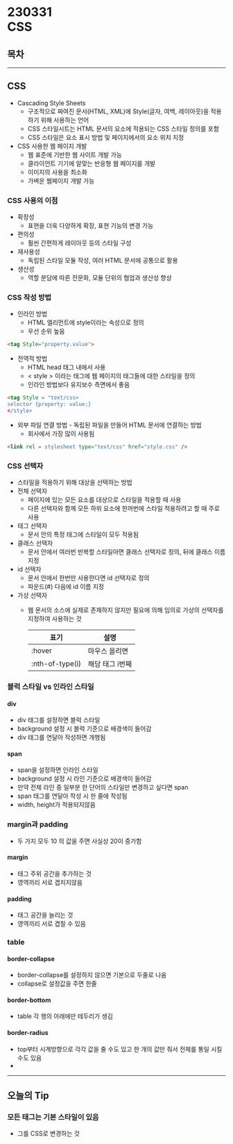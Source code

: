 # 230331 <br> CSS
## 목차

---
## CSS
- Cascading Style Sheets
  - 구조적으로 짜여진 문서(HTML, XML)에 Style(글자, 여백, 레이아웃)을 적용하기 위해 사용하는 언어
  - CSS 스타일시트는 HTML 문서의 요소에 적용되는 CSS 스타일 정의를 포함
  - CSS 스타일은 요소 표시 방법 및 페이지에서의 요소 위치 지정
- CSS 사용한 웹 페이지 개발
  - 웹 표준에 기반한 웹 사이트 개발 가능
  - 클라이언트 기기에 알맞는 반응형 웹 페이지를 개발
  - 이미지의 사용을 최소화
  - 가벼운 웹페이지 개발 가능
### CSS 사용의 이점
- 확장성
  - 표현을 더욱 다양하게 확장, 표현 기능의 변경 가능
- 편의성
  - 훨씬 간편하게 레이아웃 등의 스타일 구성
- 재사용성
  - 독립된 스타일 모듈 작성, 여러 HTML 문서에 공통으로 활용
- 생산성
  - 역할 분담에 따른 전문화, 모듈 단위의 협업과 생산성 향상

### CSS 작성 방법
- 인라인 방법
  - HTML 엘리먼트에 style이라는 속성으로 정의
  - 우선 순위 높음
```html
<tag Style="property.value">
```
- 전역적 방법
  - HTML head 태그 내에서 사용
  - < style > 이라는 태그에 웹 페이지의 태그들에 대한 스타일을 정의
  - 인라인 방법보다 유지보수 측면에서 좋음
```html
<tag Style = "text/css>
selector {property: value;}
</style>
```
- 외부 파일 연결 방법 - 독립된 파일을 만들어 HTML 문서에 연결하는 방법
  - 회사에서 가장 많이 사용됨
```html
<link rel = stylesheet type="text/css" href="style.css" />
```

### CSS 선택자
- 스타일을 적용하기 위해 대상을 선택하는 방법
- 전체 선택자
    - 페이지에 있는 모든 요소를 대상으로 스타일을 적용할 때 사용
    - 다른 선택자와 함께 모든 하위 요소에 한꺼번에 스타일 적용하려고 할 때 주로 사용
- 태그 선택자
  - 문서 안의 특정 태그에 스타일이 모두 적용됨
- 클래스 선택자
  - 문서 안에서 여러번 반복할 스타일아면 클래스 선택자로 정의, 뒤에 클래스 이름 지정
- id 선택자
  - 문서 안에서 한번만 사용한다면 id 선택자로 정의
  - 파운드(#) 다음에 id 이름 지정
- 가상 선택자
  - 웹 문서의 소스에 실제로 존재하지 않지만 필요에 의해 임의로 가상의 선택자를 지정하여 사용하는 것    

    | 표기 | 설명 |
    | --- | --- |
    | :hover | 마우스 올리면 |
    | :nth-of-type(i) | 해당 태그 i번째 |

### 블럭 스타일 vs 인라인 스타일
#### div
- div 태그를 설정하면 블럭 스타일
- background 설정 시 블럭 기준으로 배경색이 들어감
- div 태그를 연달아 작성하면 개행됨
#### span
- span을 설정하면 인라인 스타일
- background 설정 시 라인 기준으로 배경색이 들어감
- 만약 전체 라인 중 일부분 한 단어의 스타일만 변경하고 싶다면 span
- span 태그를 연달아 작성 시 한 줄에 작성됨
- width, height가 적용되지않음

### margin과 padding
- 두 가지 모두 10 의 값을 주면 사실상 20이 증가함
#### margin
- 태그 주위 공간을 추가하는 것
- 영역끼리 서로 겹치지않음
#### padding
- 태그 공간을 늘리는 것
- 영역끼리 서로 겹칠 수 있음

### table
#### border-collapse
- border-collapse를 설정하지 않으면 기본으로 두줄로 나옴
- collapse로 설정값을 주면 한줄
#### border-bottom
- table 각 행의 아래에만 테두리가 생김
#### border-radius
- top부터 시계방향으로 각각 값을 줄 수도 있고 한 개의 값만 줘서 전체를 통일 시킬수도 있음
- 

---
## 오늘의 Tip
### 모든 태그는 기본 스타일이 있음
- 그를 CSS로 변경하는 것 



